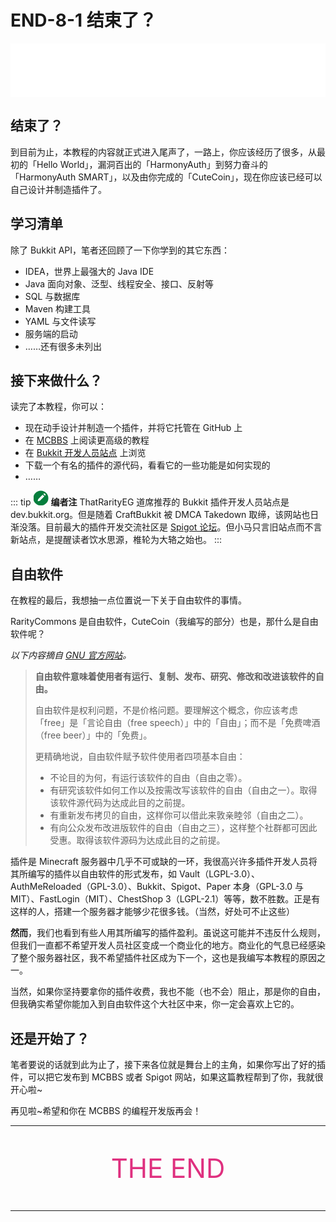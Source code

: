 # END-8-1 结束了？

<iframe frameborder="no" border="0" marginwidth="0" marginheight="20px" width="100%" height="86" src="//music.163.com/outchain/player?type=2&id=430297478&auto=0&height=66"></iframe>

## 结束了？

到目前为止，本教程的内容就正式进入尾声了，一路上，你应该经历了很多，从最初的「Hello World」，漏洞百出的「HarmonyAuth」到努力奋斗的「HarmonyAuth SMART」，以及由你完成的「CuteCoin」，现在你应该已经可以自己设计并制造插件了。

## 学习清单

除了 Bukkit API，笔者还回顾了一下你学到的其它东西：

- IDEA，世界上最强大的 Java IDE
- Java 面向对象、泛型、线程安全、接口、反射等
- SQL 与数据库
- Maven 构建工具
- YAML 与文件读写
- 服务端的启动
- ……还有很多未列出

## 接下来做什么？

读完了本教程，你可以：

- 现在动手设计并制造一个插件，并将它托管在 GitHub 上
- 在 [MCBBS](https://www.mcbbs.net) 上阅读更高级的教程
- 在 [Bukkit 开发人员站点](http://dev.bukkit.org/) 上浏览
- 下载一个有名的插件的源代码，看看它的一些功能是如何实现的
- ……

::: tip <img src="data:image/svg+xml,%3Csvg xmlns='http://www.w3.org/2000/svg' viewBox='0 0 1028 1024' transform='scale(0.6)' fill='%23fff'%3E%3Cpath d='M1018.319924 112.117535q4.093748 9.210934 6.652341 21.492179t2.558593 25.585928-5.117186 26.609365-16.374994 25.585928q-12.281245 12.281245-22.003898 21.492179t-16.886712 16.374994q-8.187497 8.187497-15.351557 14.32812l-191.382739-191.382739q12.281245-11.257808 29.167958-27.121083t28.144521-25.074209q14.32812-11.257808 29.679676-15.863275t30.191395-4.093748 28.656239 4.605467 24.050772 9.210934q21.492179 11.257808 47.589826 39.402329t40.425766 58.847634zM221.062416 611.554845q6.140623-6.140623 28.656239-29.167958t56.289041-56.80076l74.710909-74.710909 82.898406-82.898406 220.038979-220.038979 191.382739 192.406177-220.038979 220.038979-81.874969 82.898406q-40.937484 39.914047-73.687472 73.175753t-54.242167 54.753885-25.585928 24.562491q-10.234371 9.210934-23.539054 19.445305t-27.632802 16.374994q-14.32812 7.16406-41.960921 17.398431t-57.824197 19.957024-57.312478 16.886712-40.425766 9.210934q-27.632802 3.070311-36.843736-8.187497t-5.117186-37.867173q2.046874-14.32812 9.722653-41.449203t16.374994-56.289041 16.886712-53.730448 13.304682-33.773425q6.140623-14.32812 13.816401-26.097646t22.003898-26.097646z'/%3E%3C/svg%3E" style="background-color:#057E3D; clip-path: circle();" width="24px" height="24px"> **编者注**
ThatRarityEG 道席推荐的 Bukkit 插件开发人员站点是 dev.bukkit.org。但是随着 CraftBukkit 被 DMCA Takedown 取缔，该网站也日渐没落。目前最大的插件开发交流社区是 [Spigot 论坛](https://www.spigotmc.org/forums/spigot-plugin-development.52/)。但小马只言旧站点而不言新站点，是提醒读者饮水思源，椎轮为大辂之始也。
:::

## 自由软件

在教程的最后，我想抽一点位置说一下关于自由软件的事情。

RarityCommons 是自由软件，CuteCoin（我编写的部分）也是，那什么是自由软件呢？

*以下内容摘自 [GNU 官方网站](https://www.gnu.org)。*

> **自由软件意味着使用者有运行、复制、发布、研究、修改和改进该软件的自由。**
>
> 自由软件是权利问题，不是价格问题。要理解这个概念，你应该考虑「free」是「言论自由（free speech）」中的「自由」；而不是「免费啤酒（free beer）」中的「免费」。
>
> 更精确地说，自由软件赋予软件使用者四项基本自由：
>
> - 不论目的为何，有运行该软件的自由（自由之零）。
> - 有研究该软件如何工作以及按需改写该软件的自由（自由之一）。取得该软件源代码为达成此目的之前提。
> - 有重新发布拷贝的自由，这样你可以借此来敦亲睦邻（自由之二）。
> - 有向公众发布改进版软件的自由（自由之三），这样整个社群都可因此受惠。取得该软件源码为达成此目的之前提。

插件是 Minecraft 服务器中几乎不可或缺的一环，我很高兴许多插件开发人员将其所编写的插件以自由软件的形式发布，如 Vault（LGPL-3.0）、AuthMeReloaded（GPL-3.0）、Bukkit、Spigot、Paper 本身（GPL-3.0 与 MIT）、FastLogin（MIT）、ChestShop 3（LGPL-2.1）等等，数不胜数。正是有这样的人，搭建一个服务器才能够少花很多钱。（当然，好处可不止这些）

**然而**，我们也看到有些人用其所编写的插件盈利。虽说这可能并不违反什么规则，但我们一直都不希望开发人员社区变成一个商业化的地方。商业化的气息已经感染了整个服务器社区，我不希望插件社区成为下一个，这也是我编写本教程的原因之一。

当然，如果你坚持要拿你的插件收费，我也不能（也不会）阻止，那是你的自由，但我确实希望你能加入到自由软件这个大社区中来，你一定会喜欢上它的。

## 还是开始了？

笔者要说的话就到此为止了，接下来各位就是舞台上的主角，如果你写出了好的插件，可以把它发布到 MCBBS 或者 Spigot 网站，如果这篇教程帮到了你，我就很开心啦~

再见啦~希望和你在 MCBBS 的编程开发版再会！

---

<p style="text-align:center;font-size:3em;color:#df307f">THE END</p>

---